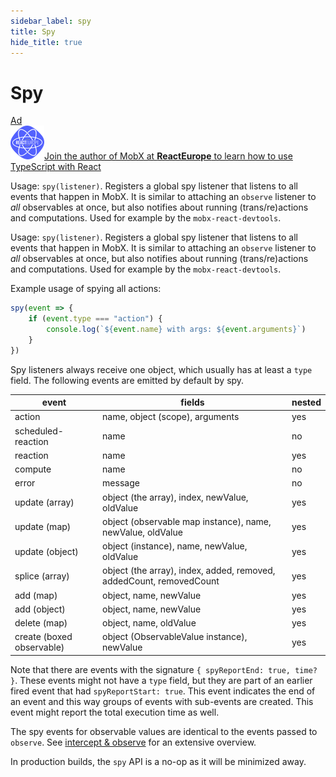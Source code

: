 ```yaml
---
sidebar_label: spy
title: Spy
hide_title: true
---
```


# Spy

<div id='codefund'></div><div class="re_2020"><a class="re_2020_link" href="https://www.react-europe.org/#slot-2149-workshop-typescript-for-react-and-graphql-devs-with-michel-weststrate" target="_blank" rel="sponsored noopener"><div><div class="re_2020_ad" >Ad</div></div><img src="/img/reacteurope.svg"><span>Join the author of MobX at <b>ReactEurope</b> to learn how to use <span class="link">TypeScript with React</span></span></a></div>

Usage: `spy(listener)`.
Registers a global spy listener that listens to all events that happen in MobX.
It is similar to attaching an `observe` listener to _all_ observables at once, but also notifies about running (trans/re)actions and computations.
Used for example by the `mobx-react-devtools`.

Usage: `spy(listener)`.
Registers a global spy listener that listens to all events that happen in MobX.
It is similar to attaching an `observe` listener to _all_ observables at once, but also notifies about running (trans/re)actions and computations.
Used for example by the `mobx-react-devtools`.

Example usage of spying all actions:

```javascript
spy(event => {
    if (event.type === "action") {
        console.log(`${event.name} with args: ${event.arguments}`)
    }
})
```

Spy listeners always receive one object, which usually has at least a `type` field. The following events are emitted by default by spy.

| event                     | fields                                                              | nested |
| ------------------------- | ------------------------------------------------------------------- | ------ |
| action                    | name, object (scope), arguments                                     | yes    |
| scheduled-reaction        | name                                                                | no     |
| reaction                  | name                                                                | yes    |
| compute                   | name                                                                | no     |
| error                     | message                                                             | no     |
| update (array)            | object (the array), index, newValue, oldValue                       | yes    |
| update (map)              | object (observable map instance), name, newValue, oldValue          | yes    |
| update (object)           | object (instance), name, newValue, oldValue                         | yes    |
| splice (array)            | object (the array), index, added, removed, addedCount, removedCount | yes    |
| add (map)                 | object, name, newValue                                              | yes    |
| add (object)              | object, name, newValue                                              | yes    |
| delete (map)              | object, name, oldValue                                              | yes    |
| create (boxed observable) | object (ObservableValue instance), newValue                         | yes    |

Note that there are events with the signature `{ spyReportEnd: true, time? }`.
These events might not have a `type` field, but they are part of an earlier fired event that had `spyReportStart: true`.
This event indicates the end of an event and this way groups of events with sub-events are created.
This event might report the total execution time as well.

The spy events for observable values are identical to the events passed to `observe`. See [intercept & observe](observe.md) for an extensive overview.

In production builds, the `spy` API is a no-op as it will be minimized away.
